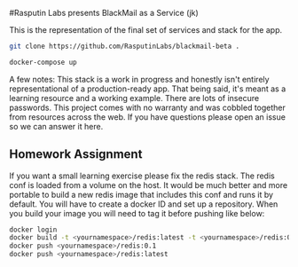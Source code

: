 #Rasputin Labs presents BlackMail as a Service (jk)

This is the representation of the final set of services and stack for the app.

```bash
git clone https://github.com/RasputinLabs/blackmail-beta .
```

```bash
docker-compose up
```

A few notes:
This stack is a work in progress and honestly isn't entirely representational of a production-ready app. That being said, it's meant as a learning resource and a working example. There are lots of insecure passwords. This project comes with no warranty and was cobbled together from resources across the web. If you have questions please open an issue so we can answer it here.

## Homework Assignment
If you want a small learning exercise please fix the redis stack. The redis conf is loaded from a volume on the host. It would be much better and more portable to build a new redis image that includes this conf and runs it by default. You will have to create a docker ID and set up a repository. When you build your image you will need to tag it before pushing like below:

```bash
docker login
docker build -t <yournamespace>/redis:latest -t <yournamespace>/redis:0.1 .
docker push <yournamespace>/redis:0.1
docker push <yournamespace>/redis:latest
```